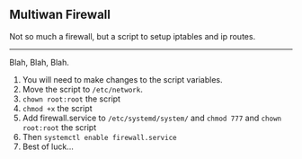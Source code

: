 ## Multiwan Firewall

Not so much a firewall, but a script to setup iptables and ip routes.

-----

Blah, Blah, Blah.

1. You will need to make changes to the script variables.
2. Move the script to `/etc/network`.
3. `chown root:root` the script
4. `chmod +x` the script
5. Add firewall.service to `/etc/systemd/system/` and `chmod 777` and `chown root:root` the script
6. Then `systemctl enable firewall.service`
7. Best of luck...
